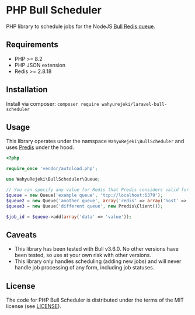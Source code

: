 # PHP Bull Scheduler
PHP library to schedule jobs for the NodeJS [Bull Redis queue](https://github.com/OptimalBits/bull).

## Requirements
* PHP >= 8.2
* PHP JSON extension
* Redis >= 2.8.18

## Installation
Install via composer:
`composer require wahyurejeki/laravel-bull-scheduler`

## Usage
This library operates under the namspace `WahyuRejeki\BullScheduler` and uses [Predis](https://github.com/nrk/predis) under the hood.
```php
<?php

require_once 'vendor/autoload.php';

use WahyuRejeki\BullScheduler\Queue;

// You can specify any value for Redis that Predis considers valid for the first parameter of Predis\Client
$queue = new Queue('example queue', 'tcp://localhost:6379');
$queue2 = new Queue('another queue', array('redis' => array('host' => 'localhost', 'port' => 6379)));
$queue3 = new Queue('different queue', new Predis\Client());

$job_id = $queue->add(array('data' => 'value'));
```

## Caveats
* This library has been tested with Bull v3.6.0. No other versions have been tested, so use at your own risk with other versions.
* This library only handles scheduling (adding new jobs) and will never handle job processing of any form, including job statuses.

## License
The code for PHP Bull Scheduler is distributed under the terms of the MIT license (see [LICENSE](LICENSE)).
